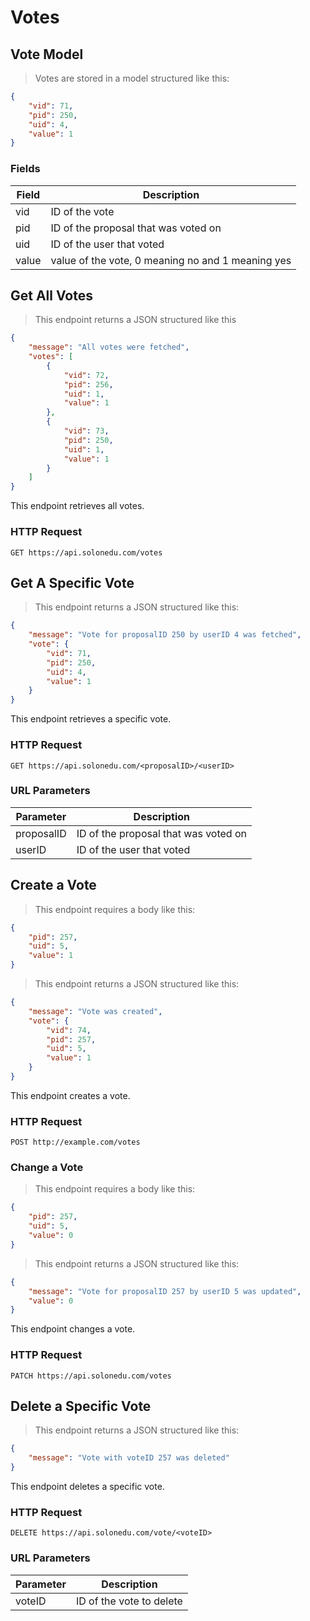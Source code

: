 # Votes

## Vote Model

> Votes are stored in a model structured like this:

```json
{
    "vid": 71,
    "pid": 250,
    "uid": 4,
    "value": 1
}
```

### Fields
Field | Description
----- | -----------
vid | ID of the vote
pid | ID of the proposal that was voted on
uid | ID of the user that voted
value | value of the vote, 0 meaning no and 1 meaning yes

## Get All Votes

> This endpoint returns a JSON structured like this

```json
{
    "message": "All votes were fetched",
    "votes": [
        {
            "vid": 72,
            "pid": 256,
            "uid": 1,
            "value": 1
        },
        {
            "vid": 73,
            "pid": 250,
            "uid": 1,
            "value": 1
        }
    ]
}
```

This endpoint retrieves all votes.

### HTTP Request

`GET https://api.solonedu.com/votes`

## Get A Specific Vote

> This endpoint returns a JSON structured like this:

```json
{
    "message": "Vote for proposalID 250 by userID 4 was fetched",
    "vote": {
        "vid": 71,
        "pid": 250,
        "uid": 4,
        "value": 1
    }
}
```

This endpoint retrieves a specific vote.

### HTTP Request

`GET https://api.solonedu.com/<proposalID>/<userID>`

### URL Parameters

Parameter | Description
--------- | -----------
proposalID | ID of the proposal that was voted on
userID | ID of the user that voted

## Create a Vote

> This endpoint requires a body like this:

```json
{
	"pid": 257,
	"uid": 5,
	"value": 1
}
```

> This endpoint returns a JSON structured like this:
```json
{
    "message": "Vote was created",
    "vote": {
        "vid": 74,
        "pid": 257,
        "uid": 5,
        "value": 1
    }
}
```

This endpoint creates a vote.

### HTTP Request

`POST http://example.com/votes`

### Change a Vote

> This endpoint requires a body like this:
```json
{
	"pid": 257,
	"uid": 5,
	"value": 0
}
```

> This endpoint returns a JSON structured like this:
```json
{
    "message": "Vote for proposalID 257 by userID 5 was updated",
    "value": 0
}
```

This endpoint changes a vote.

### HTTP Request
`PATCH https://api.solonedu.com/votes`

## Delete a Specific Vote

> This endpoint returns a JSON structured like this:

```json
{
    "message": "Vote with voteID 257 was deleted"
}
```

This endpoint deletes a specific vote.

### HTTP Request

`DELETE https://api.solonedu.com/vote/<voteID>`

### URL Parameters

Parameter | Description
--------- | -----------
voteID | ID of the vote to delete